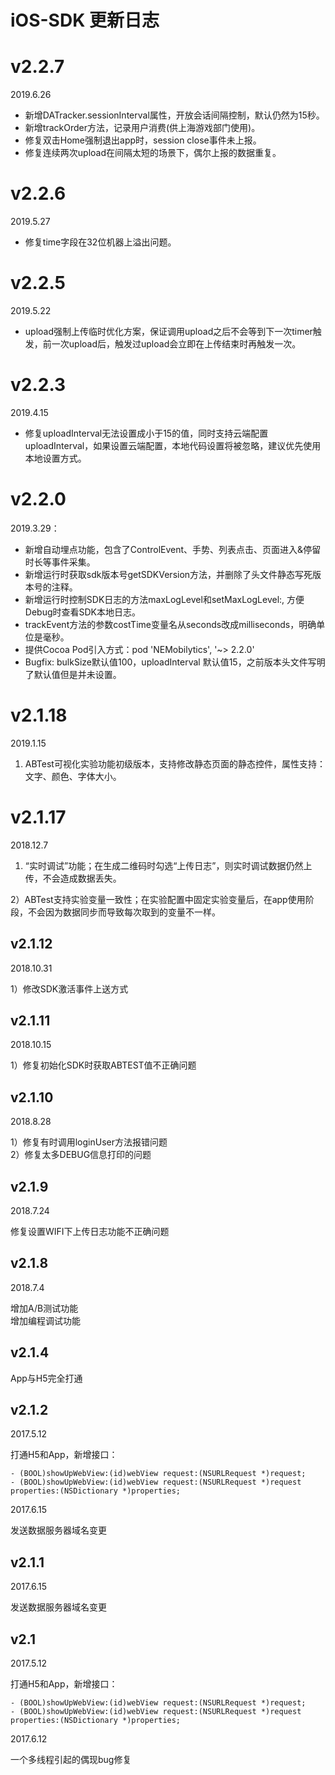 # iOS-SDK 更新日志
# v2.2.7

2019.6.26

- 新增DATracker.sessionInterval属性，开放会话间隔控制，默认仍然为15秒。
- 新增trackOrder方法，记录用户消费(供上海游戏部门使用)。
- 修复双击Home强制退出app时，session close事件未上报。
- 修复连续两次upload在间隔太短的场景下，偶尔上报的数据重复。

# v2.2.6

2019.5.27

-  修复time字段在32位机器上溢出问题。

# v2.2.5

2019.5.22

-  upload强制上传临时优化方案，保证调用upload之后不会等到下一次timer触发，前一次upload后，触发过upload会立即在上传结束时再触发一次。

# v2.2.3

2019.4.15

- 修复uploadInterval无法设置成小于15的值，同时支持云端配置uploadInterval，如果设置云端配置，本地代码设置将被忽略，建议优先使用本地设置方式。

# v2.2.0

2019.3.29：

- 新增自动埋点功能，包含了ControlEvent、手势、列表点击、页面进入&停留时长等事件采集。
- 新增运行时获取sdk版本号getSDKVersion方法，并删除了头文件静态写死版本号的注释。
- 新增运行时控制SDK日志的方法maxLogLevel和setMaxLogLevel:, 方便Debug时查看SDK本地日志。
- trackEvent方法的参数costTime变量名从seconds改成milliseconds，明确单位是毫秒。
- 提供Cocoa Pod引入方式：pod 'NEMobilytics', '~> 2.2.0'
- Bugfix: bulkSize默认值100，uploadInterval 默认值15，之前版本头文件写明了默认值但是并未设置。



# v2.1.18

2019.1.15

1) ABTest可视化实验功能初级版本，支持修改静态页面的静态控件，属性支持：文字、颜色、字体大小。

# v2.1.17

2018.12.7

1) “实时调试”功能；在生成二维码时勾选“上传日志”，则实时调试数据仍然上传，不会造成数据丢失。

2）ABTest支持实验变量一致性；在实验配置中固定实验变量后，在app使用阶段，不会因为数据同步而导致每次取到的变量不一样。

## v2.1.12

2018.10.31

1）修改SDK激活事件上送方式


## v2.1.11

2018.10.15

1）修复初始化SDK时获取ABTEST值不正确问题

## v2.1.10

2018.8.28

1）修复有时调用loginUser方法报错问题     
2）修复太多DEBUG信息打印的问题     



## v2.1.9

2018.7.24

修复设置WIFI下上传日志功能不正确问题

## v2.1.8

2018.7.4

增加A/B测试功能      
增加编程调试功能

## v2.1.4
App与H5完全打通

## v2.1.2

2017.5.12

打通H5和App，新增接口：

```
- (BOOL)showUpWebView:(id)webView request:(NSURLRequest *)request;
- (BOOL)showUpWebView:(id)webView request:(NSURLRequest *)request properties:(NSDictionary *)properties;
```

2017.6.15

发送数据服务器域名变更


## v2.1.1

2017.6.15

发送数据服务器域名变更

## v2.1

2017.5.12

打通H5和App，新增接口：

```
- (BOOL)showUpWebView:(id)webView request:(NSURLRequest *)request;
- (BOOL)showUpWebView:(id)webView request:(NSURLRequest *)request properties:(NSDictionary *)properties;
```

2017.6.12

一个多线程引起的偶现bug修复

